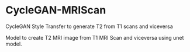 # CycleGAN-MRIScan
CycleGAN Style Transfer to generate T2 from T1 scans and viceversa

Model to create T2 MRI image from T1 MRI Scan and viceversa using unet model.
